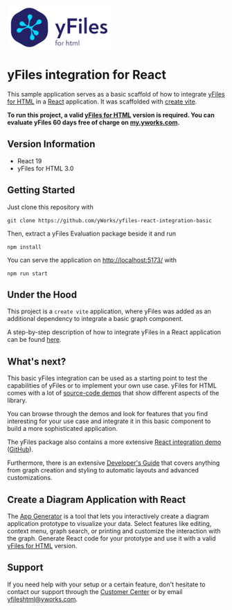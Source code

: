 <img src="src/assets/yfiles-logo.svg" alt="yFiles logo" height="100"/>

# yFiles integration for React

This sample application serves as a basic scaffold of how to integrate [yFiles for HTML](https://www.yfiles.com/the-yfiles-sdk/web/yfiles-for-html) in a [React](https://reactjs.org/) application. It was scaffolded with [create vite](https://vitejs.dev//).

**To run this project, a valid [yFiles for HTML](https://www.yfiles.com/the-yfiles-sdk/web/yfiles-for-html) version is required. You can evaluate yFiles 60 days free of charge on [my.yworks.com](https://my.yworks.com/signup?product=YFILES_HTML_EVAL).**

## Version Information

- React 19
- yFiles for HTML 3.0

## Getting Started

Just clone this repository with

```
git clone https://github.com/yWorks/yfiles-react-integration-basic
```

Then, extract a yFiles Evaluation package beside it and run

```
npm install
```

You can serve the application on [http://localhost:5173/](http://localhost:5173/) with

```
npm run start
```

## Under the Hood

This project is a `create vite` application, where yFiles was added as an additional dependency to integrate a basic graph component.

A step-by-step description of how to integrate yFiles in a React application can be found [here](integration-howto.md).

## What's next?

This basic yFiles integration can be used as a starting point to test the capabilities of yFiles or to implement your own use case. yFiles for HTML comes with a lot of [source-code demos](https://www.yfiles.com/demos) that show different aspects of the library.

You can browse through the demos and look for features that you find interesting for your use case and integrate it in this basic component to build a more sophisticated application.

The yFiles package also contains a more extensive [React integration demo](https://www.yfiles.com/demos/toolkit/react/) ([GitHub](https://github.com/yWorks/yfiles-for-html-demos/tree/master/demos/toolkit/react)).

Furthermore, there is an extensive [Developer's Guide](https://docs.yworks.com/yfileshtml/#/dguide/introduction#top) that covers anything from graph creation and styling to automatic layouts and advanced customizations.

## Create a Diagram Application with React

The [App Generator](https://www.yworks.com/products/app-generator) is a tool that lets you interactively create a diagram
application prototype to visualize your data. Select features like editing, context menu, graph search, or printing
and customize the interaction with the graph. Generate React code for your prototype and use it with a valid
[yFiles for HTML](https://www.yfiles.com/the-yfiles-sdk/web/yfiles-for-html) version.

## Support

If you need help with your setup or a certain feature, don't hesitate to contact our support through
the [Customer Center](https://my.yworks.com/) or by email [yfileshtml@yworks.com](mailto:yfileshtml@yworks.com).
